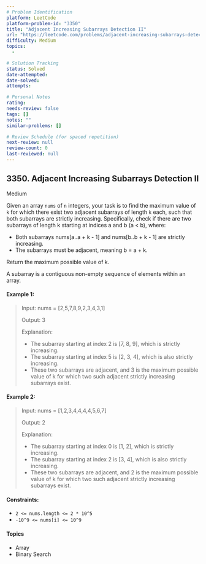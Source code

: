 ```yaml
---
# Problem Identification
platform: LeetCode
platform-problem-id: "3350"
title: "Adjacent Increasing Subarrays Detection II"
url: "https://leetcode.com/problems/adjacent-increasing-subarrays-detection-ii/"
difficulty: Medium
topics:
  -

# Solution Tracking
status: Solved
date-attempted:
date-solved:
attempts:

# Personal Notes
rating:
needs-review: false
tags: []
notes: ""
similar-problems: []

# Review Schedule (for spaced repetition)
next-review: null
review-count: 0
last-reviewed: null
---
```


## 3350. Adjacent Increasing Subarrays Detection II

Medium

Given an array `nums` of `n` integers, your task is to find the maximum value of `k` for which there exist two adjacent subarrays of length `k` each, such that both subarrays are strictly increasing. 
Specifically, check if there are two subarrays of length k starting at indices a and b (a < b), where:

- Both subarrays nums[a..a + k - 1] and nums[b..b + k - 1] are strictly increasing.
- The subarrays must be adjacent, meaning b = a + k.

Return the maximum possible value of k.

A subarray is a contiguous non-empty sequence of elements within an array.

 

#### Example 1:

> Input: nums = [2,5,7,8,9,2,3,4,3,1]
> 
> Output: 3
> 
> Explanation:
> 
> - The subarray starting at index 2 is [7, 8, 9], which is strictly increasing.
> - The subarray starting at index 5 is [2, 3, 4], which is also strictly increasing.
> - These two subarrays are adjacent, and 3 is the maximum possible value of k for which two such adjacent strictly increasing subarrays exist.

#### Example 2:

> Input: nums = [1,2,3,4,4,4,4,5,6,7]
> 
> Output: 2
> 
> Explanation:
> 
> - The subarray starting at index 0 is [1, 2], which is strictly increasing.
> - The subarray starting at index 2 is [3, 4], which is also strictly increasing.
> - These two subarrays are adjacent, and 2 is the maximum possible value of k for which two such adjacent strictly increasing subarrays exist.
 

#### Constraints:

- `2 <= nums.length <= 2 * 10^5`
- `-10^9 <= nums[i] <= 10^9`

#### Topics

- Array
- Binary Search